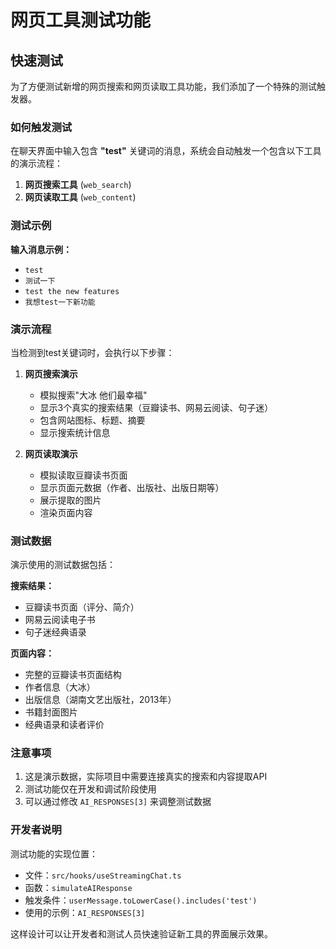 # 网页工具测试功能

## 快速测试

为了方便测试新增的网页搜索和网页读取工具功能，我们添加了一个特殊的测试触发器。

### 如何触发测试

在聊天界面中输入包含 **"test"** 关键词的消息，系统会自动触发一个包含以下工具的演示流程：

1. **网页搜索工具** (`web_search`)
2. **网页读取工具** (`web_content`)

### 测试示例

**输入消息示例：**
- `test`
- `测试一下`
- `test the new features`
- `我想test一下新功能`

### 演示流程

当检测到test关键词时，会执行以下步骤：

1. **网页搜索演示**
   - 模拟搜索"大冰 他们最幸福"
   - 显示3个真实的搜索结果（豆瓣读书、网易云阅读、句子迷）
   - 包含网站图标、标题、摘要
   - 显示搜索统计信息

2. **网页读取演示**
   - 模拟读取豆瓣读书页面
   - 显示页面元数据（作者、出版社、出版日期等）
   - 展示提取的图片
   - 渲染页面内容

### 测试数据

演示使用的测试数据包括：

**搜索结果：**
- 豆瓣读书页面（评分、简介）
- 网易云阅读电子书
- 句子迷经典语录

**页面内容：**
- 完整的豆瓣读书页面结构
- 作者信息（大冰）
- 出版信息（湖南文艺出版社，2013年）
- 书籍封面图片
- 经典语录和读者评价

### 注意事项

1. 这是演示数据，实际项目中需要连接真实的搜索和内容提取API
2. 测试功能仅在开发和调试阶段使用
3. 可以通过修改 `AI_RESPONSES[3]` 来调整测试数据

### 开发者说明

测试功能的实现位置：
- 文件：`src/hooks/useStreamingChat.ts`
- 函数：`simulateAIResponse`
- 触发条件：`userMessage.toLowerCase().includes('test')`
- 使用的示例：`AI_RESPONSES[3]`

这样设计可以让开发者和测试人员快速验证新工具的界面展示效果。